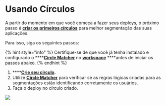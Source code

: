 # Usando Círculos

A partir do momento em que você começa a fazer seus deploys, o próximo passo é [**criar os primeiros círculos**](https://docs.charlescd.io/v/v0.2.7/referencia/circulos#como-criar-circulos) para melhor segmentação das suas aplicações. 

Para isso, siga os seguintes passos: 

{% hint style="info" %}
Certifique-se de que você já tenha instalado e configurado o ****[**Circle Matcher**](https://docs.charlescd.io/v/v0.2.7/referencia/circle-matcher) no [**workspace**](https://docs.charlescd.io/v/v0.2.7/primeiros-passos/definindo-workspace) ****antes de iniciar os passos abaixo. 
{% endhint %}

1. \*\*\*\*[**Crie seu círculo**](https://docs.charlescd.io/v/v0.2.7/referencia/circulos#como-criar-circulos)**.** 
2. Utilize [**Circle Matcher**](../referencia/circle-matcher.md) para verificar se as regras lógicas criadas para as segmentações estão identificando corretamente os usuários. 
3. Faça o deploy no círculo criado. 

![](../.gitbook/assets/usando-circulos%20%281%29.gif)

